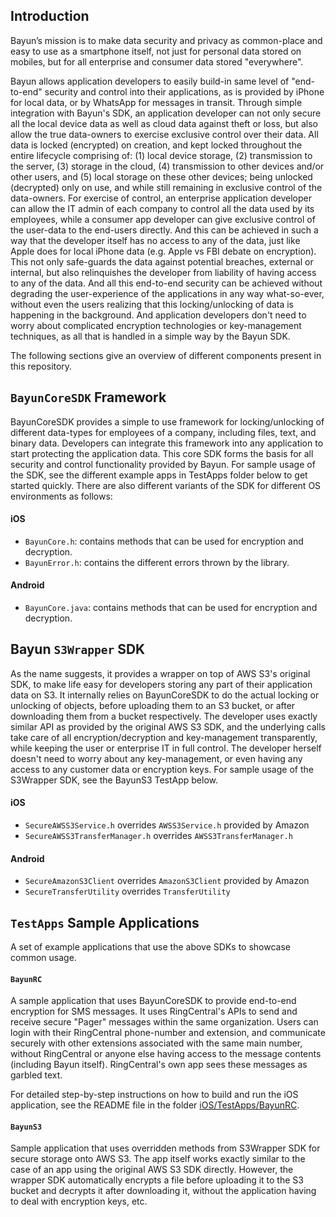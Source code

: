 ## Introduction

Bayun’s mission is to make data security and privacy as common-place and easy to use as a smartphone itself, not just for personal data stored on mobiles, but for all enterprise and consumer data stored "everywhere". 

Bayun allows application developers to easily build-in same level of "end-to-end" security and control into their applications, as is provided by iPhone for local data, or by WhatsApp for messages in transit. Through simple integration with Bayun's SDK, an application developer can not only secure all the local device data as well as cloud data against theft or loss, but also allow the true data-owners to exercise exclusive control over their data. All data is locked (encrypted) on creation, and kept locked throughout the entire lifecycle comprising of: (1) local device storage, (2) transmission to the server, (3) storage in the cloud, (4) transmission to other devices and/or other users, and (5) local storage on these other devices; being unlocked (decrypted) only on use, and while still remaining in exclusive control of the data-owners. For exercise of control, an enterprise application developer can allow the IT admin of each company to control all the data used by its employees, while a consumer app developer can give exclusive control of the user-data to the end-users directly. And this can be achieved in such a way that the developer itself has no access to any of the data, just like Apple does for local iPhone data (e.g. Apple vs FBI debate on encryption). This not only safe-guards the data against potential breaches, external or internal, but also relinquishes the developer from liability of having access to any of the data. And all this end-to-end security can be achieved without degrading the user-experience of the applications in any way what-so-ever, without even the users realizing that this locking/unlocking of data is happening in the background. And application developers don't need to worry about complicated encryption technologies or key-management techniques, as all that is handled in a simple way by the Bayun SDK.

The following sections give an overview of different components present in this repository.

## `BayunCoreSDK` Framework

BayunCoreSDK provides a simple to use framework for locking/unlocking of different data-types for employees of a company, including files, text, and binary data. Developers can integrate this framework into any application to start protecting the application data. This core SDK forms the basis for all security and control functionality provided by Bayun. For sample usage of the SDK, see the different example apps in TestApps folder below to get started quickly. There are also different variants of the SDK for different OS environments as follows: 

#### iOS

- `BayunCore.h`: contains methods that can be used for encryption and decryption.
- `BayunError.h`: contains the different errors thrown by the library.


#### Android

- `BayunCore.java`: contains methods that can be used for encryption and decryption.


## Bayun `S3Wrapper` SDK

As the name suggests, it provides a wrapper on top of AWS S3's original SDK, to make life easy for developers storing any part of their application data on S3. It internally relies on BayunCoreSDK to do the actual locking or unlocking of objects, before uploading them to an S3 bucket, or after downloading them from a bucket respectively. The developer uses exactly similar API as provided by the original AWS S3 SDK, and the underlying calls take care of all encryption/decryption and key-management transparently, while keeping the user or enterprise IT in full control. The developer herself doesn't need to worry about any key-management, or even having any access to any customer data or encryption keys. For sample usage of the S3Wrapper SDK, see the BayunS3 TestApp below. 

#### iOS

- `SecureAWSS3Service.h` overrides `AWSS3Service.h` provided by Amazon
- `SecureAWSS3TransferManager.h` overrides `AWSS3TransferManager.h`

#### Android

- `SecureAmazonS3Client` overrides `AmazonS3Client` provided by Amazon
- `SecureTransferUtility` overrides `TransferUtility`

## `TestApps` Sample Applications

A set of example applications that use the above SDKs to showcase common usage.

#### `BayunRC`

A sample application that uses BayunCoreSDK to provide end-to-end encryption for SMS messages. It uses RingCentral's APIs to send and receive secure "Pager" messages within the same organization. Users can login with their RingCentral phone-number and extension, and communicate securely with other extensions associated with the same main number, without RingCentral or anyone else having access to the message contents (including Bayun itself). RingCentral's own app sees these messages as garbled text.

For detailed step-by-step instructions on how to build and run the iOS application, see the README file in the folder [iOS/TestApps/BayunRC](iOS/TestApps/BayunRC).


#### `BayunS3`

Sample application that uses overridden methods from S3Wrapper SDK for secure storage onto AWS S3. The app itself works exactly similar to the case of an app using the original AWS S3 SDK directly. However, the wrapper SDK automatically encrypts a file before uploading it to the S3 bucket and decrypts it after downloading it, without the application having to deal with encryption keys, etc.

